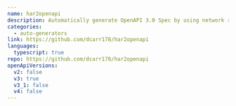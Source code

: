 ```yaml
---
name: har2openapi
description: Automatically generate OpenAPI 3.0 Spec by using network requests captured in one or more HAR files
categories:
  - auto-generators
link: https://github.com/dcarr178/har2openapi
languages:
  typescript: true
repo: https://github.com/dcarr178/har2openapi
openApiVersions:
  v2: false
  v3: true
  v3_1: false
  v4: false
---
```

